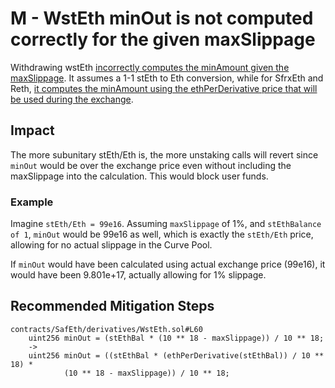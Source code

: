 # M - WstEth minOut is not computed correctly for the given maxSlippage

Withdrawing wstEth [incorrectly computes the minAmount given the maxSlippage](https://github.com/code-423n4/2023-03-asymmetry/blob/main/contracts/SafEth/derivatives/WstEth.sol#L60). It assumes a 1-1 stEth to Eth conversion, while for SfrxEth and Reth, [it computes the minAmount using the ethPerDerivative price that will be used during the exchange](https://github.com/code-423n4/2023-03-asymmetry/blob/main/contracts/SafEth/derivatives/SfrxEth.sol#L74).

## Impact
The more subunitary stEth/Eth is, the more unstaking calls will revert since ```minOut``` would be over the exchange price even without including the maxSlippage into the calculation. This would block user funds.

### Example
Imagine ```stEth/Eth = 99e16```. Assuming ```maxSlippage``` of 1%, and ```stEthBalance of 1```, ```minOut``` would be 99e16 as well, which is exactly the ```stEth/Eth``` price, allowing for no actual slippage in the Curve Pool.

If ```minOut``` would have been calculated using actual exchange price (99e16), it would have been 9.801e+17, actually allowing for 1% slippage.

## Recommended Mitigation Steps
```solidity
contracts/SafEth/derivatives/WstEth.sol#L60
    uint256 minOut = (stEthBal * (10 ** 18 - maxSlippage)) / 10 ** 18;
    -> 
    uint256 minOut = ((stEthBal * (ethPerDerivative(stEthBal)) / 10 ** 18) *
            (10 ** 18 - maxSlippage)) / 10 ** 18;
```